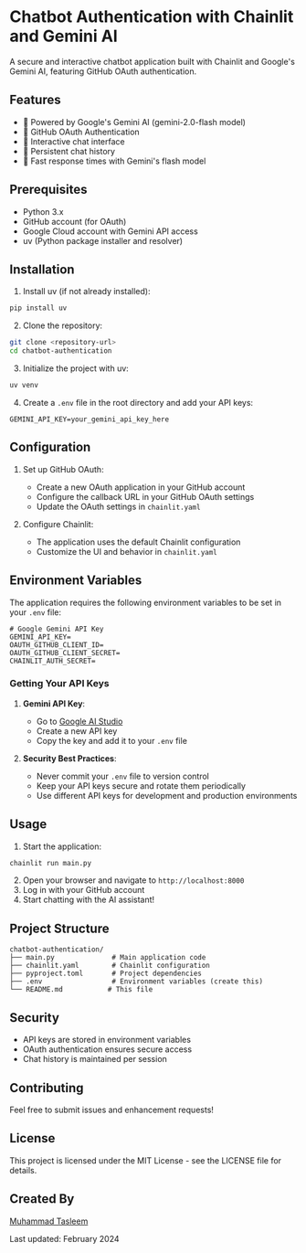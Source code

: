 # Chatbot Authentication with Chainlit and Gemini AI

A secure and interactive chatbot application built with Chainlit and Google's Gemini AI, featuring GitHub OAuth authentication.

## Features

- 🤖 Powered by Google's Gemini AI (gemini-2.0-flash model)
- 🔐 GitHub OAuth Authentication
- 💬 Interactive chat interface
- 📝 Persistent chat history
- 🚀 Fast response times with Gemini's flash model

## Prerequisites

- Python 3.x
- GitHub account (for OAuth)
- Google Cloud account with Gemini API access
- uv (Python package installer and resolver)

## Installation

1. Install uv (if not already installed):
```bash
pip install uv
```

2. Clone the repository:
```bash
git clone <repository-url>
cd chatbot-authentication
```

3. Initialize the project with uv:
```bash
uv venv
```

4. Create a `.env` file in the root directory and add your API keys:
```
GEMINI_API_KEY=your_gemini_api_key_here
```

## Configuration

1. Set up GitHub OAuth:
   - Create a new OAuth application in your GitHub account
   - Configure the callback URL in your GitHub OAuth settings
   - Update the OAuth settings in `chainlit.yaml`

2. Configure Chainlit:
   - The application uses the default Chainlit configuration
   - Customize the UI and behavior in `chainlit.yaml`

## Environment Variables

The application requires the following environment variables to be set in your `.env` file:

```
# Google Gemini API Key
GEMINI_API_KEY=
OAUTH_GITHUB_CLIENT_ID=
OAUTH_GITHUB_CLIENT_SECRET=
CHAINLIT_AUTH_SECRET=
```

### Getting Your API Keys

1. **Gemini API Key**:
   - Go to [Google AI Studio](https://makersuite.google.com/app/apikey)
   - Create a new API key
   - Copy the key and add it to your `.env` file

2. **Security Best Practices**:
   - Never commit your `.env` file to version control
   - Keep your API keys secure and rotate them periodically
   - Use different API keys for development and production environments

## Usage

1. Start the application:
```bash
chainlit run main.py
```

2. Open your browser and navigate to `http://localhost:8000`
3. Log in with your GitHub account
4. Start chatting with the AI assistant!

## Project Structure

```
chatbot-authentication/
├── main.py              # Main application code
├── chainlit.yaml        # Chainlit configuration
├── pyproject.toml       # Project dependencies
├── .env                 # Environment variables (create this)
└── README.md           # This file
```

## Security

- API keys are stored in environment variables
- OAuth authentication ensures secure access
- Chat history is maintained per session

## Contributing

Feel free to submit issues and enhancement requests!

## License

This project is licensed under the MIT License - see the LICENSE file for details.

## Created By

[Muhammad Tasleem](https://github.com/TasleemSiddiqui)

Last updated: February 2024
